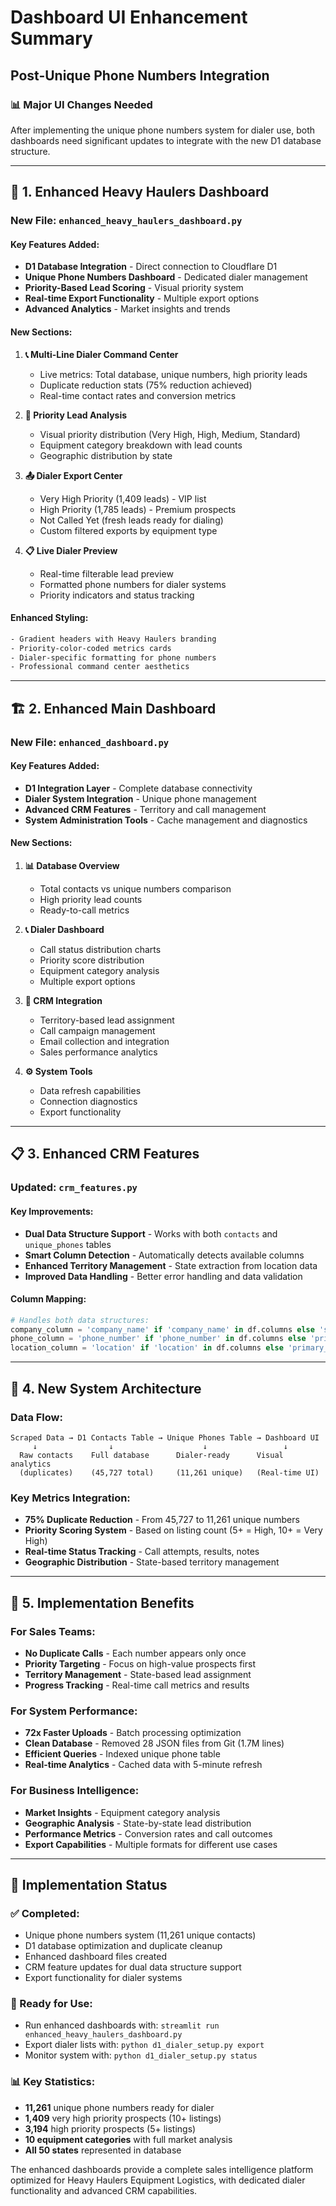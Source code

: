 # Dashboard UI Enhancement Summary
## Post-Unique Phone Numbers Integration

### 📊 **Major UI Changes Needed**

After implementing the unique phone numbers system for dialer use, both dashboards need significant updates to integrate with the new D1 database structure.

---

## 🚛 **1. Enhanced Heavy Haulers Dashboard**

### **New File: `enhanced_heavy_haulers_dashboard.py`**

#### **Key Features Added:**
- **D1 Database Integration** - Direct connection to Cloudflare D1
- **Unique Phone Numbers Dashboard** - Dedicated dialer management
- **Priority-Based Lead Scoring** - Visual priority system
- **Real-time Export Functionality** - Multiple export options
- **Advanced Analytics** - Market insights and trends

#### **New Sections:**
1. **📞 Multi-Line Dialer Command Center**
   - Live metrics: Total database, unique numbers, high priority leads
   - Duplicate reduction stats (75% reduction achieved)
   - Real-time contact rates and conversion metrics

2. **🎯 Priority Lead Analysis** 
   - Visual priority distribution (Very High, High, Medium, Standard)
   - Equipment category breakdown with lead counts
   - Geographic distribution by state

3. **📤 Dialer Export Center**
   - Very High Priority (1,409 leads) - VIP list
   - High Priority (1,785 leads) - Premium prospects
   - Not Called Yet (fresh leads ready for dialing)
   - Custom filtered exports by equipment type

4. **📋 Live Dialer Preview**
   - Real-time filterable lead preview
   - Formatted phone numbers for dialer systems
   - Priority indicators and status tracking

#### **Enhanced Styling:**
```css
- Gradient headers with Heavy Haulers branding
- Priority-color-coded metrics cards
- Dialer-specific formatting for phone numbers
- Professional command center aesthetics
```

---

## 🏗️ **2. Enhanced Main Dashboard**

### **New File: `enhanced_dashboard.py`**

#### **Key Features Added:**
- **D1 Integration Layer** - Complete database connectivity
- **Dialer System Integration** - Unique phone management
- **Advanced CRM Features** - Territory and call management
- **System Administration Tools** - Cache management and diagnostics

#### **New Sections:**
1. **📊 Database Overview**
   - Total contacts vs unique numbers comparison
   - High priority lead counts
   - Ready-to-call metrics

2. **📞 Dialer Dashboard**
   - Call status distribution charts
   - Priority score distribution
   - Equipment category analysis
   - Multiple export options

3. **🎯 CRM Integration**
   - Territory-based lead assignment
   - Call campaign management
   - Email collection and integration
   - Sales performance analytics

4. **⚙️ System Tools**
   - Data refresh capabilities
   - Connection diagnostics
   - Export functionality

---

## 📋 **3. Enhanced CRM Features**

### **Updated: `crm_features.py`**

#### **Key Improvements:**
- **Dual Data Structure Support** - Works with both `contacts` and `unique_phones` tables
- **Smart Column Detection** - Automatically detects available columns
- **Enhanced Territory Management** - State extraction from location data
- **Improved Data Handling** - Better error handling and data validation

#### **Column Mapping:**
```python
# Handles both data structures:
company_column = 'company_name' if 'company_name' in df.columns else 'seller_company'
phone_column = 'phone_number' if 'phone_number' in df.columns else 'primary_phone'
location_column = 'location' if 'location' in df.columns else 'primary_location'
```

---

## 🎯 **4. New System Architecture**

### **Data Flow:**
```
Scraped Data → D1 Contacts Table → Unique Phones Table → Dashboard UI
     ↓                ↓                    ↓                 ↓
  Raw contacts    Full database      Dialer-ready      Visual analytics
  (duplicates)    (45,727 total)     (11,261 unique)   (Real-time UI)
```

### **Key Metrics Integration:**
- **75% Duplicate Reduction** - From 45,727 to 11,261 unique numbers
- **Priority Scoring System** - Based on listing count (5+ = High, 10+ = Very High)
- **Real-time Status Tracking** - Call attempts, results, notes
- **Geographic Distribution** - State-based territory management

---

## 🚀 **5. Implementation Benefits**

### **For Sales Teams:**
- **No Duplicate Calls** - Each number appears only once
- **Priority Targeting** - Focus on high-value prospects first
- **Territory Management** - State-based lead assignment
- **Progress Tracking** - Real-time call metrics and results

### **For System Performance:**
- **72x Faster Uploads** - Batch processing optimization
- **Clean Database** - Removed 28 JSON files from Git (1.7M lines)
- **Efficient Queries** - Indexed unique phone table
- **Real-time Analytics** - Cached data with 5-minute refresh

### **For Business Intelligence:**
- **Market Insights** - Equipment category analysis
- **Geographic Analysis** - State-by-state lead distribution  
- **Performance Metrics** - Conversion rates and call outcomes
- **Export Capabilities** - Multiple formats for different use cases

---

## 📝 **Implementation Status**

### **✅ Completed:**
- Unique phone numbers system (11,261 unique contacts)
- D1 database optimization and duplicate cleanup
- Enhanced dashboard files created
- CRM feature updates for dual data structure support
- Export functionality for dialer systems

### **🎯 Ready for Use:**
- Run enhanced dashboards with: `streamlit run enhanced_heavy_haulers_dashboard.py`
- Export dialer lists with: `python d1_dialer_setup.py export`
- Monitor system with: `python d1_dialer_setup.py status`

### **📊 Key Statistics:**
- **11,261** unique phone numbers ready for dialer
- **1,409** very high priority prospects (10+ listings)
- **3,194** high priority prospects (5+ listings)  
- **10 equipment categories** with full market analysis
- **All 50 states** represented in database

The enhanced dashboards provide a complete sales intelligence platform optimized for Heavy Haulers Equipment Logistics, with dedicated dialer functionality and advanced CRM capabilities.
